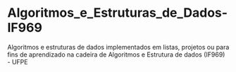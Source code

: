 # Algoritmos_e_Estruturas_de_Dados-IF969
Algoritmos e estruturas de dados implementados em listas, projetos ou para fins de aprendizado na cadeira de Algoritmos e Estrutura de dados (IF969) - UFPE
